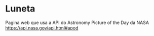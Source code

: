 # Luneta

Pagina web que usa a API do Astronomy Picture of the Day da NASA 
https://api.nasa.gov/api.html#apod

